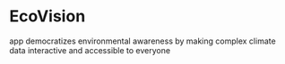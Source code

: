 # EcoVision
app democratizes environmental awareness by making complex climate data interactive and accessible to everyone